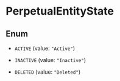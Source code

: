 

# PerpetualEntityState

## Enum


* `ACTIVE` (value: `"Active"`)

* `INACTIVE` (value: `"Inactive"`)

* `DELETED` (value: `"Deleted"`)



